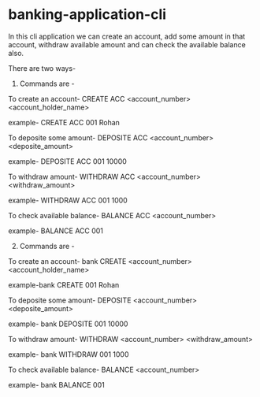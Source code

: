 # banking-application-cli


In this cli application we can create an account, add some amount in that account, withdraw available amount and can check the available balance also.

There are two ways-

1) Commands are -

To create an account- CREATE ACC <account_number> <account_holder_name>

example- CREATE ACC 001 Rohan

To deposite some amount- DEPOSITE ACC <account_number> <deposite_amount>

example- DEPOSITE ACC 001 10000

To withdraw amount-  WITHDRAW ACC <account_number> <withdraw_amount>

example- WITHDRAW ACC 001 1000

To check available balance- BALANCE ACC <account_number>

example- BALANCE ACC 001


2) Commands are -

To create an account- bank CREATE <account_number> <account_holder_name>

example-bank CREATE 001 Rohan

To deposite some amount- DEPOSITE <account_number> <deposite_amount>

example- bank DEPOSITE 001 10000

To withdraw amount-  WITHDRAW <account_number> <withdraw_amount>

example- bank WITHDRAW 001 1000

To check available balance- BALANCE <account_number>

example- bank BALANCE 001
